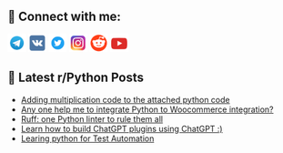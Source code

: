 ## 🔎 Connect with me:
[<img src="https://github.com/bullbesh/bullbesh/blob/main/images/Telegram.png" width="32" height="32" />](https://t.me/bullbesh)
[<img src="https://github.com/bullbesh/bullbesh/blob/main/images/VK.png" width="32" height="32" />](https://vk.com/bullbesh)
[<img src="https://github.com/bullbesh/bullbesh/blob/main/images/Twitter.png" width="32" height="32" />](https://twitter.com/bullbesh1)
[<img src="https://github.com/bullbesh/bullbesh/blob/main/images/Instagram.png" width="32" height="32" />](https://www.instagram.com/bullbesh)
[<img src="https://github.com/bullbesh/bullbesh/blob/main/images/Reddit.png" width="32" height="32" />](https://www.reddit.com/user/bullbesh)
[<img src="https://github.com/bullbesh/bullbesh/blob/main/images/YouTube.png" width="32" height="32" />](https://www.youtube.com/channel/UCtfjRs6uzgq5mfm8S06WTcg)

## 📕 Latest r/Python Posts
<!-- BLOG-POST-LIST:START -->
- [Adding multiplication code to the attached python code](https://www.reddit.com/r/Python/comments/12haktc/adding_multiplication_code_to_the_attached_python/)
- [Any one help me to integrate Python to Woocommerce integration?](https://www.reddit.com/r/Python/comments/12ha85a/any_one_help_me_to_integrate_python_to/)
- [Ruff: one Python linter to rule them all](https://www.reddit.com/r/Python/comments/12ha6mc/ruff_one_python_linter_to_rule_them_all/)
- [Learn how to build ChatGPT plugins using ChatGPT :&rpar;](https://www.reddit.com/r/Python/comments/12h9vkl/learn_how_to_build_chatgpt_plugins_using_chatgpt/)
- [Learing python for Test Automation](https://www.reddit.com/r/Python/comments/12h93tb/learing_python_for_test_automation/)
<!-- BLOG-POST-LIST:END -->
